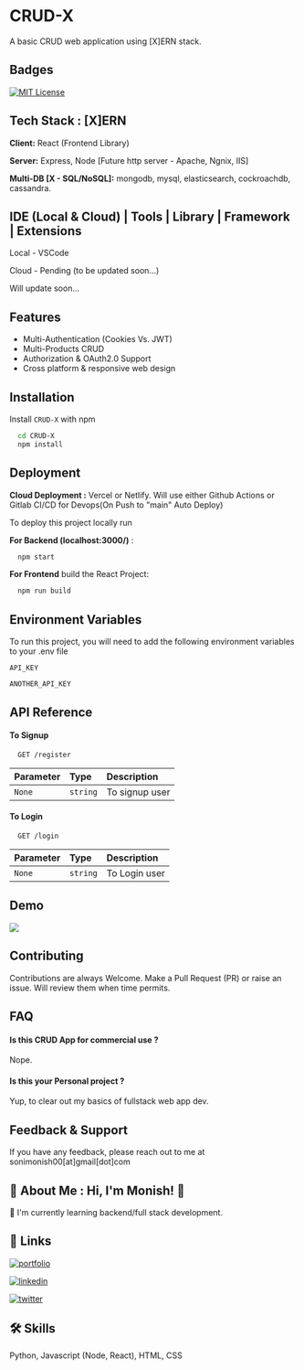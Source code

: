 
# CRUD-X

A basic CRUD web application using [X]ERN stack.

## Badges

[![MIT License](https://img.shields.io/badge/License-MIT-green.svg)](https://choosealicense.com/licenses/mit/)


## Tech Stack : [X]ERN

**Client:** React (Frontend Library)

**Server:** Express, Node [Future http server - Apache, Ngnix, IIS]

**Multi-DB [X - SQL/NoSQL]:** mongodb, mysql, elasticsearch, cockroachdb, cassandra.

## IDE (Local & Cloud) | Tools | Library | Framework | Extensions

Local - VSCode

Cloud - Pending (to be updated soon...)

Will update soon...
## Features

- Multi-Authentication (Cookies Vs. JWT)
- Multi-Products CRUD
- Authorization & OAuth2.0 Support
- Cross platform & responsive web design


## Installation

Install `CRUD-X` with npm

```bash
  cd CRUD-X
  npm install
```
    
## Deployment

**Cloud Deployment :** Vercel or Netlify. Will use either Github Actions or Gitlab CI/CD for Devops(On Push to "main" Auto Deploy)

To deploy this project locally run

**For Backend (localhost:3000/)** : 

```bash
  npm start
```

**For Frontend** build the React Project: 

```bash
  npm run build
```

## Environment Variables

To run this project, you will need to add the following environment variables to your .env file

`API_KEY`

`ANOTHER_API_KEY`


## API Reference

#### To Signup

```http
  GET /register
```

| Parameter | Type     | Description                |
| :-------- | :------- | :------------------------- |
| `None` | `string` | To signup user |

#### To Login

```http
  GET /login
```

| Parameter | Type     | Description                       |
| :-------- | :------- | :-------------------------------- |
| `None`      | `string` | To Login user |




## Demo

![](https://media1.giphy.com/media/wAvzlIA6cRPeDyRjY9/giphy.gif?cid=790b7611de9cb72ce5aa85de257c1cec75ef4ba7982098bf&rid=giphy.gif&ct=g)


## Contributing

Contributions are always Welcome. Make a Pull Request (PR) or raise an issue. Will review them when time permits.


## FAQ

#### Is this CRUD App for commercial use ?

Nope.

#### Is this your Personal project ?

Yup, to clear out my basics of fullstack web app dev. 


## Feedback & Support

If you have any feedback, please reach out to me at sonimonish00[at]gmail[dot]com


## 🚀 About Me : Hi, I'm Monish! 👋
🧠 I'm currently learning backend/full stack development.


## 🔗 Links
[![portfolio](https://img.shields.io/badge/my_portfolio-000?style=for-the-badge&logo=ko-fi&logoColor=white)](https://sonimonish00.github.io/)

[![linkedin](https://img.shields.io/badge/linkedin-0A66C2?style=for-the-badge&logo=linkedin&logoColor=white)](https://www.linkedin.com/in/monishsoni)

[![twitter](https://img.shields.io/badge/twitter-1DA1F2?style=for-the-badge&logo=twitter&logoColor=white)](https://twitter.com/MonishSoni95)


## 🛠 Skills
Python, Javascript (Node, React), HTML, CSS

